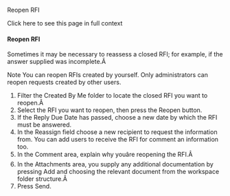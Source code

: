 Reopen RFI

Click here to see this page in full context

####  Reopen RFI

Sometimes it may be necessary to reassess a closed RFI; for example, if the
answer supplied was incomplete.Â

Note  You can reopen RFIs created by yourself. Only administrators can reopen
requests created by other users.

  1. Filter the Created By Me folder to locate the closed RFI you want to reopen.Â 
  2. Select the RFI you want to reopen, then press the Reopen button. 
  3. If the Reply Due Date has passed, choose a new date by which the RFI must be answered. 
  4. In the Reassign field choose a new recipient to request the information from. You can add users to receive the RFI for comment an information too. 
  5. In the Comment area, explain why youâre reopening the RFI.Â 
  6. In the Attachments area, you supply any additional documentation by pressing Add and choosing the relevant document from the workspace folder structure.Â 
  7. Press Send. 

